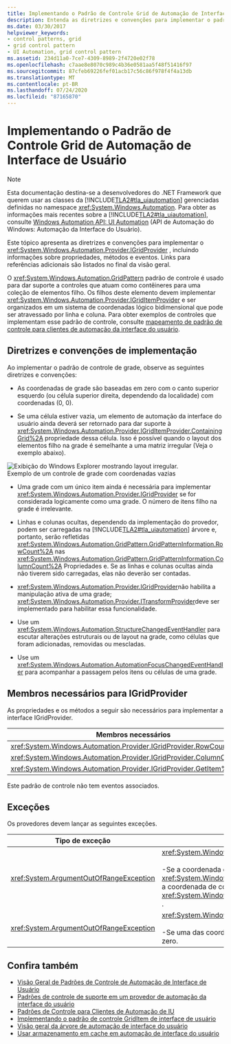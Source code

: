```yaml
---
title: Implementando o Padrão de Controle Grid de Automação de Interface de Usuário
description: Entenda as diretrizes e convenções para implementar o padrão de controle de grade GridPattern na automação da interface do usuário. Aprenda a implementar a interface IGridProvider.
ms.date: 03/30/2017
helpviewer_keywords:
- control patterns, grid
- grid control pattern
- UI Automation, grid control pattern
ms.assetid: 234d11a0-7ce7-4309-8989-2f4720e02f78
ms.openlocfilehash: c7aae8e8070c989c4b36e0581aa5f48f51416f97
ms.sourcegitcommit: 87cfeb69226fef01acb17c56c86f978f4f4a13db
ms.translationtype: MT
ms.contentlocale: pt-BR
ms.lasthandoff: 07/24/2020
ms.locfileid: "87165870"
---
```

# <a name="implementing-the-ui-automation-grid-control-pattern"></a>Implementando o Padrão de Controle Grid de Automação de Interface de Usuário
> [!NOTE]
> Esta documentação destina-se a desenvolvedores do .NET Framework que querem usar as classes da [!INCLUDE[TLA2#tla_uiautomation](../../../includes/tla2sharptla-uiautomation-md.md)] gerenciadas definidas no namespace <xref:System.Windows.Automation>. Para obter as informações mais recentes sobre a [!INCLUDE[TLA2#tla_uiautomation](../../../includes/tla2sharptla-uiautomation-md.md)], consulte [Windows Automation API: UI Automation](/windows/win32/winauto/entry-uiauto-win32) (API de Automação do Windows: Automação da Interface do Usuário).  
  
 Este tópico apresenta as diretrizes e convenções para implementar o <xref:System.Windows.Automation.Provider.IGridProvider> , incluindo informações sobre propriedades, métodos e eventos. Links para referências adicionais são listados no final da visão geral.  
  
 O <xref:System.Windows.Automation.GridPattern> padrão de controle é usado para dar suporte a controles que atuam como contêineres para uma coleção de elementos filho. Os filhos deste elemento devem implementar <xref:System.Windows.Automation.Provider.IGridItemProvider> e ser organizados em um sistema de coordenadas lógico bidimensional que pode ser atravessado por linha e coluna. Para obter exemplos de controles que implementam esse padrão de controle, consulte [mapeamento de padrão de controle para clientes de automação da interface do usuário](control-pattern-mapping-for-ui-automation-clients.md).  
  
<a name="Implementation_Guidelines_and_Conventions"></a>
## <a name="implementation-guidelines-and-conventions"></a>Diretrizes e convenções de implementação  
 Ao implementar o padrão de controle de grade, observe as seguintes diretrizes e convenções:  
  
- As coordenadas de grade são baseadas em zero com o canto superior esquerdo (ou célula superior direita, dependendo da localidade) com coordenadas (0, 0).  
  
- Se uma célula estiver vazia, um elemento de automação da interface do usuário ainda deverá ser retornado para dar suporte à <xref:System.Windows.Automation.Provider.IGridItemProvider.ContainingGrid%2A> propriedade dessa célula. Isso é possível quando o layout dos elementos filho na grade é semelhante a uma matriz irregular (Veja o exemplo abaixo).  
  
 ![Exibição do Windows Explorer mostrando layout irregular.](./media/uia-gridpattern-ragged-array.PNG "UIA_GridPattern_Ragged_Array")  
Exemplo de um controle de grade com coordenadas vazias  
  
- Uma grade com um único item ainda é necessária para implementar <xref:System.Windows.Automation.Provider.IGridProvider> se for considerada logicamente como uma grade. O número de itens filho na grade é irrelevante.  
  
- Linhas e colunas ocultas, dependendo da implementação do provedor, podem ser carregadas na [!INCLUDE[TLA2#tla_uiautomation](../../../includes/tla2sharptla-uiautomation-md.md)] árvore e, portanto, serão refletidas <xref:System.Windows.Automation.GridPattern.GridPatternInformation.RowCount%2A> nas <xref:System.Windows.Automation.GridPattern.GridPatternInformation.ColumnCount%2A> Propriedades e. Se as linhas e colunas ocultas ainda não tiverem sido carregadas, elas não deverão ser contadas.  
  
- <xref:System.Windows.Automation.Provider.IGridProvider>não habilita a manipulação ativa de uma grade; <xref:System.Windows.Automation.Provider.ITransformProvider>deve ser implementado para habilitar essa funcionalidade.  
  
- Use um <xref:System.Windows.Automation.StructureChangedEventHandler> para escutar alterações estruturais ou de layout na grade, como células que foram adicionadas, removidas ou mescladas.  
  
- Use um <xref:System.Windows.Automation.AutomationFocusChangedEventHandler> para acompanhar a passagem pelos itens ou células de uma grade.  
  
<a name="Required_Members_for_IGridProvider"></a>
## <a name="required-members-for-igridprovider"></a>Membros necessários para IGridProvider  
 As propriedades e os métodos a seguir são necessários para implementar a interface IGridProvider.  
  
|Membros necessários|Type|Observações|  
|----------------------|----------|-----------|  
|<xref:System.Windows.Automation.Provider.IGridProvider.RowCount%2A>|Propriedade|Nenhum|  
|<xref:System.Windows.Automation.Provider.IGridProvider.ColumnCount%2A>|Propriedade|Nenhum|  
|<xref:System.Windows.Automation.Provider.IGridProvider.GetItem%2A>|Método|Nenhum|  
  
 Este padrão de controle não tem eventos associados.  
  
<a name="Exceptions"></a>
## <a name="exceptions"></a>Exceções  
 Os provedores devem lançar as seguintes exceções.  
  
|Tipo de exceção|Condição|  
|--------------------|---------------|  
|<xref:System.ArgumentOutOfRangeException>|<xref:System.Windows.Automation.Provider.IGridProvider.GetItem%2A><br /><br /> -Se a coordenada de linha solicitada for maior do que a <xref:System.Windows.Automation.Provider.IGridProvider.RowCount%2A> ou a coordenada de coluna for maior do que o <xref:System.Windows.Automation.Provider.IGridProvider.ColumnCount%2A> .|  
|<xref:System.ArgumentOutOfRangeException>|<xref:System.Windows.Automation.Provider.IGridProvider.GetItem%2A><br /><br /> -Se uma das coordenadas de linha ou coluna solicitada for menor que zero.|  
  
## <a name="see-also"></a>Confira também

- [Visão Geral de Padrões de Controle de Automação de Interface de Usuário](ui-automation-control-patterns-overview.md)
- [Padrões de controle de suporte em um provedor de automação da interface do usuário](support-control-patterns-in-a-ui-automation-provider.md)
- [Padrões de Controle para Clientes de Automação de IU](ui-automation-control-patterns-for-clients.md)
- [Implementando o padrão de controle GridItem de interface de usuário](implementing-the-ui-automation-griditem-control-pattern.md)
- [Visão geral da árvore de automação de interface do usuário](ui-automation-tree-overview.md)
- [Usar armazenamento em cache em automação de interface do usuário](use-caching-in-ui-automation.md)
